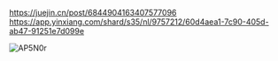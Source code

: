 https://juejin.cn/post/6844904163407577096   https://app.yinxiang.com/shard/s35/nl/9757212/60d4aea1-7c90-405d-ab47-91251e7d099e

<img src='https://gitee.com/threecornerstones/ThreeCornerstones_Pic/raw/master/uPic/AP5N0r.png' alt='AP5N0r'/>